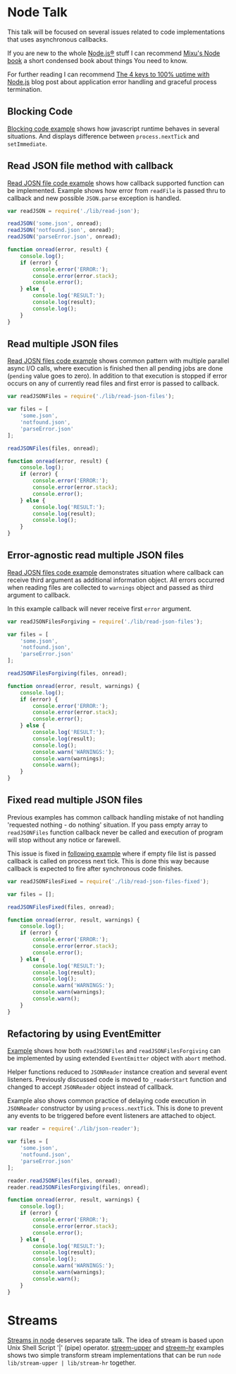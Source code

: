 # Node Talk

This talk will be focused on several issues related to code implementations that uses asynchronous callbacks.

If you are new to the whole [Node.js®](https://nodejs.org) stuff I can recommend [Mixu's Node book](http://book.mixu.net/node/index.html) a short condensed book about things You need to know.

For further reading I can recommend [The 4 keys to 100% uptime with Node.js](http://engineering.fluencia.com/blog/2013/12/20/the-4-keys-to-100-uptime-with-nodejs) blog post about application error handling and graceful process termination.

## Blocking Code

[Blocking code example](lib/blocking-code.js) shows how javascript runtime behaves in several situations. And displays difference between `process.nextTick` and `setImmediate`.

## Read JSON file method with callback

[Read JOSN file code example](lib/read-json.js) shows how callback supported function can be implemented. Example shows how error from `readFile` is passed thru to callback and new possible `JSON.parse` exception is handled.

```javascript
var readJSON = require('./lib/read-json');

readJSON('some.json', onread);
readJSON('notfound.json', onread);
readJSON('parseError.json', onread);

function onread(error, result) {
    console.log();
    if (error) {
        console.error('ERROR:');
        console.error(error.stack);
        console.error();
    } else {
        console.log('RESULT:');
        console.log(result);
        console.log();
    }
}
```

## Read multiple JSON files

[Read JOSN files code example](lib/read-json-files.js) shows common pattern with multiple parallel async I/O calls, where execution is finished then all pending jobs are done (`pending` value goes to zero). In addition to that execution is stopped if error occurs on any of currently read files and first error is passed to callback.

```javascript
var readJSONFiles = require('./lib/read-json-files');

var files = [
    'some.json',
    'notfound.json',
    'parseError.json'
];

readJSONFiles(files, onread);

function onread(error, result) {
    console.log();
    if (error) {
        console.error('ERROR:');
        console.error(error.stack);
        console.error();
    } else {
        console.log('RESULT:');
        console.log(result);
        console.log();
    }
}
```

## Error-agnostic read multiple JSON files

[Read JOSN files code example](lib/read-json-files-forgiving.js) demonstrates situation where callback can receive third argument as additional information object. All errors occurred when reading files are collected to `warnings` object and passed as third argument to callback.

In this example callback will never receive first `error` argument.

```javascript
var readJSONFilesForgiving = require('./lib/read-json-files');

var files = [
    'some.json',
    'notfound.json',
    'parseError.json'
];

readJSONFilesForgiving(files, onread);

function onread(error, result, warnings) {
    console.log();
    if (error) {
        console.error('ERROR:');
        console.error(error.stack);
        console.error();
    } else {
        console.log('RESULT:');
        console.log(result);
        console.log();
        console.warn('WARNINGS:');
        console.warn(warnings);
        console.warn();
    }
}
```

## Fixed read multiple JSON files

Previous examples has common callback handling mistake of not handling 'requested nothing - do nothing' situation. If you pass empty array to `readJSONFiles` function callback never be called and execution of program will stop without any notice or farewell.

This issue is fixed in [following example](lib/read-json-files-fixed.js) where if empty file list is passed callback is called on process next tick. This is done this way because callback is expected to fire after synchronous code finishes.

```javascript
var readJSONFilesFixed = require('./lib/read-json-files-fixed');

var files = [];

readJSONFilesFixed(files, onread);

function onread(error, result, warnings) {
    console.log();
    if (error) {
        console.error('ERROR:');
        console.error(error.stack);
        console.error();
    } else {
        console.log('RESULT:');
        console.log(result);
        console.log();
        console.warn('WARNINGS:');
        console.warn(warnings);
        console.warn();
    }
}
```

## Refactoring by using EventEmitter

[Example](lib/json-reader.js) shows how both `readJSONFiles` and `readJSONFilesForgiving` can be implemented by using extended `EventEmitter` object with `abort` method.

Helper functions reduced to `JSONReader` instance creation and several event listeners. Previously discussed code is moved to `_readerStart` function and changed to accept `JSONReader` object instead of callback.

Example also shows common practice of delaying code execution in `JSONReader` constructor by using `process.nextTick`. This is done to prevent any events to be triggered before event listeners are attached to object.

```javascript
var reader = require('./lib/json-reader');

var files = [
    'some.json',
    'notfound.json',
    'parseError.json'
];

reader.readJSONFiles(files, onread);
reader.readJSONFilesForgiving(files, onread);

function onread(error, result, warnings) {
    console.log();
    if (error) {
        console.error('ERROR:');
        console.error(error.stack);
        console.error();
    } else {
        console.log('RESULT:');
        console.log(result);
        console.log();
        console.warn('WARNINGS:');
        console.warn(warnings);
        console.warn();
    }
}
```

# Streams

[Streams in node](https://nodejs.org/api/stream.html) deserves separate talk. The idea of stream is based upon Unix Shell Script '|' (pipe) operator. [streem-upper](lib/streem-upper.js) and [streem-hr](lib/streem-hr.js) examples shows two simple transform stream implementations that can be run `node lib/stream-upper | lib/stream-hr` together.
